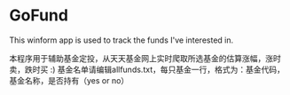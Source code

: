 # GoFund
This winform app is used to track the funds I've interested in. 

本程序用于辅助基金定投，从天天基金网上实时爬取所选基金的估算涨幅，涨时卖，跌时买 :)
基金名单请编辑allfunds.txt，每只基金一行，格式为：基金代码，基金名称，是否持有（yes or no）
